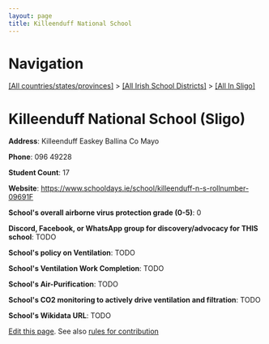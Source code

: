 ```yaml
---
layout: page
title: Killeenduff National School
---
```

# Navigation

[[All countries/states/provinces]](../../..) > [[All Irish School Districts]](../..) > [[All In Sligo]](..)

# Killeenduff National School (Sligo)

**Address**: Killeenduff Easkey Ballina Co Mayo

**Phone**: 096 49228

**Student Count**: 17

**Website**: <https://www.schooldays.ie/school/killeenduff-n-s-rollnumber-09691F>

**School's overall airborne virus protection grade (0-5)**: 0

**Discord, Facebook, or WhatsApp group for discovery/advocacy for THIS school**: TODO

**School's policy on Ventilation**: TODO

**School's Ventilation Work Completion**: TODO

**School's Air-Purification**: TODO

**School's CO2 monitoring to actively drive ventilation and filtration**: TODO

**School's Wikidata URL**: TODO


[Edit this page](https://github.com/ventilate-schools/Ireland/edit/main/./Sligo/Killeenduff_National_School.md). See also [rules for contribution](../../../contribution-rules/)